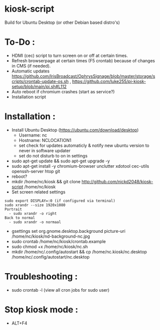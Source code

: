 # kiosk-script
Build for Ubuntu Desktop (or other Debian based distro's)

# To-Do :
- HDMI (cec) script to turn screen on or off at certain times.
- Refresh browserpage at certain times (F5 crontab) because of changes in CMS (if needed).
- Automatic updates https://github.com/IrisBroadcast/OphrysSignage/blob/master/storage/scripts/crontab-update-os.sh , https://github.com/luke255/pi-kiosk-setup/blob/main/pi.sh#L112
- Auto reboot if chromium crashes (start as service?)
- Installation script

# Installation :
- Install Ubuntu Desktop (https://ubuntu.com/download/desktop)
  - Username: nc
  - Hostname: NCLOCATION1
  - set check for updates automaticly & notify new ubuntu version to never in software updater
  - set do not disturb to on in settings
- sudo apt-get update && sudo apt-get upgrade -y
- sudo apt-get install -y chromium-browser unclutter xdotool cec-utils openssh-server htop git
- reboot?
- mkdir /home/nc/kiosk && git clone http://github.com/nickd2048/kiosk-script /home/nc/kiosk
- Set screen related settings
```
sudo export DISPLAY=:0 (if configured via terminal)
sudo xrandr --size 1920x1080
Portrait
  - sudo xrandr -o right
Back to normal
  - sudo xrandr -o normaal
```
- gsettings set org.gnome.desktop.background picture-uri /home/nc/kiosk/nd-background-nc.jpg
- sudo crontab /home/nc/kiosk/crontab.example
- sudo chmod +x /home/nc/kiosk/nc.sh
- mkdir /home/nc/.config/autostart && cp /home/nc.kiosk/nc.desktop /home/nc/.config/autostart/nc.desktop

# Troubleshooting :
- sudo crontab -l (view all cron jobs for sudo user)

# Stop kiosk mode :
- ALT+F4
